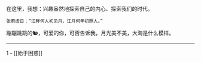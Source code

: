 
在这里，我想：兴趣盎然地探索自己的内心、探索我们的时代。

	张若虚日：“江畔何人初见月，江月何年初照人。”

蹦蹦跳跳的🐿️，可爱的你，可否告诉我，月光美不美，大海是什么模样。

---

1 - [[始于困惑]]
